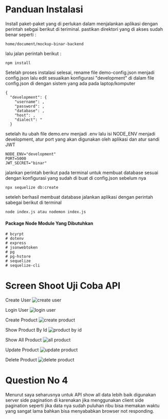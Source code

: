 # Panduan Instalasi

Install paket-paket yang di perlukan dalam menjalankan aplikasi dengan perintah sebgai berikut di teriminal.
pastikan direktori yang di akses sudah benar seperti :
```
home/document/mockup-binar-backend
```
lalu jalan perintah berikut :

```
npm install
```

Setelah proses instalasi selesai, rename file demo-config.json menjadi config.json
lalu edit sesuaikan konfigurasi "development" di dalam file config.json di dengan sistem yang ada pada laptop/komputer

```
{
  "development": {
    "username": ,
    "password": ,
    "database": ,
    "host": ,
    "dialect": "
  }
```

setelah itu ubah file demo.env menjadi .env lalu isi NODE_ENV menjadi development, atur port yang akan digunakan oleh aplikasi dan atur sandi JWT

```
NODE_ENV="development"
PORT=5000
JWT_SECRET="binar"
```

jalankan perintah berikut pada terminal untuk membuat database sesuai dengan konfigurasi yang sudah di buat di config.json sebelum nya 

```
npx sequelize db:create
```

seteleh berhasil membuat database jalankan aplikasi dengan perintah sabegai berikut di terminal
```
node index.js atau nodemon index.js
```

#### Package Node Module Yang Dibutuhkan

```
# bcyrpt
# dotenv
# express
# jsonwebtoken
# pg
# pg-hstore
# sequelize
# sequelize-cli
```

# Screen Shoot Uji Coba API

Create User
![create user](https://user-images.githubusercontent.com/90512196/177213449-f8f36008-1103-4d55-b614-e0cc65d2c71f.jpg)

Login User
![login user](https://user-images.githubusercontent.com/90512196/177213580-94e0c347-06f7-49f3-bcaf-6c4dca75733d.jpg)

Create Product
![create product](https://user-images.githubusercontent.com/90512196/177213561-b9fe8c78-fd74-43f4-a754-bdfd74c726a9.jpg)

Show Product By Id
![product by id](https://user-images.githubusercontent.com/90512196/177213618-e5168150-de31-4adc-8ed9-925bdc805f32.jpg)

Show All Product
![all product](https://user-images.githubusercontent.com/90512196/177213650-ce430881-fc67-469f-9b56-6a0f35de918c.jpg)

Update Product
![update product](https://user-images.githubusercontent.com/90512196/177213674-9ae55ec2-b6f1-46fd-8cc9-01b9ce17e813.jpg)

Delete Product
![delete product](https://user-images.githubusercontent.com/90512196/177213697-6c55a39d-2127-44de-b47e-6f985fc4151b.jpg)


# Question No 4

Menurut saya seharusnya untuk API show all data lebih baik digunakan server side pagination di karenakan jika menggunakan client side pagination seperti jika data nya sudah puluhan ribu bisa memakan waktu yang sangat lama bahkan bisa menyababkan browser not responding.
